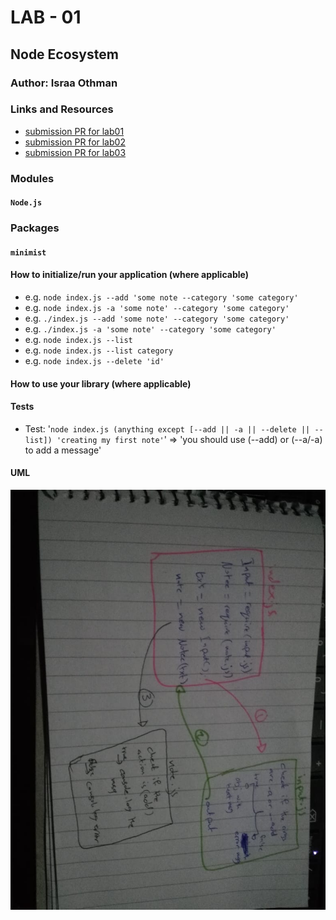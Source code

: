 # LAB - 01
## Node Ecosystem
### Author: Israa Othman
### Links and Resources

- [submission PR for lab01](https://github.com/401-advanced-javascript-israaOthman/notes/pull/2)
- [submission PR for lab02](https://github.com/401-advanced-javascript-israaOthman/notes/pull/5)
- [submission PR for lab03](https://github.com/401-advanced-javascript-israaOthman/notes/pull/6)


### Modules
#### `Node.js`
### Packages
#### `minimist`
#### How to initialize/run your application (where applicable)
- e.g. `node index.js --add 'some note --category 'some category'`
- e.g. `node index.js -a 'some note' --category 'some category'`
- e.g. `./index.js --add 'some note' --category 'some category'`
- e.g. `./index.js -a 'some note' --category 'some category'`
- e.g. `node index.js --list`
- e.g. `node index.js --list category `
- e.g. `node index.js --delete 'id' `


#### How to use your library (where applicable)
#### Tests
- Test: '`node index.js (anything except [--add || -a || --delete || --list]) 'creating my first note'`' => 'you should use (--add) or (--a/-a) to add a message'
#### UML
![UML Diagram](./UML-imgs/class-01.jpg)